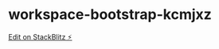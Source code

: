 # workspace-bootstrap-kcmjxz

[Edit on StackBlitz ⚡️](https://stackblitz.com/edit/workspace-bootstrap-kcmjxz)